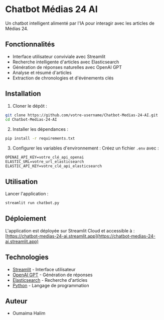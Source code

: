 # Chatbot Médias 24 AI

Un chatbot intelligent alimenté par l'IA pour interagir avec les articles de Médias 24.

## Fonctionnalités

- Interface utilisateur conviviale avec Streamlit
- Recherche intelligente d'articles avec Elasticsearch
- Génération de réponses naturelles avec OpenAI GPT
- Analyse et résumé d'articles
- Extraction de chronologies et d'événements clés

## Installation

1. Cloner le dépôt :
```bash
git clone https://github.com/votre-username/Chatbot-Medias-24-AI.git
cd Chatbot-Medias-24-AI
```

2. Installer les dépendances :
```bash
pip install -r requirements.txt
```

3. Configurer les variables d'environnement :
Créez un fichier `.env` avec :
```env
OPENAI_API_KEY=votre_clé_api_openai
ELASTIC_URL=votre_url_elasticsearch
ELASTIC_API_KEY=votre_clé_api_elasticsearch
```

## Utilisation

Lancer l'application :
```bash
streamlit run chatbot.py
```

## Déploiement

L'application est déployée sur Streamlit Cloud et accessible à :
[https://chatbot-medias-24-ai.streamlit.app](https://chatbot-medias-24-ai.streamlit.app)

## Technologies

- [Streamlit](https://streamlit.io/) - Interface utilisateur
- [OpenAI GPT](https://openai.com/) - Génération de réponses
- [Elasticsearch](https://www.elastic.co/) - Recherche d'articles
- [Python](https://www.python.org/) - Langage de programmation

## Auteur

- Oumaima Halim

